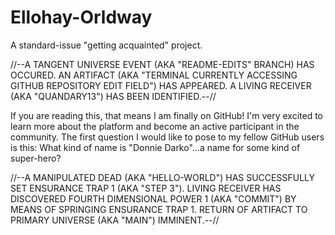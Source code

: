 # Ellohay-Orldway
A standard-issue "getting acquainted" project.

//--A TANGENT UNIVERSE EVENT (AKA "README-EDITS" BRANCH) HAS OCCURED. AN ARTIFACT (AKA "TERMINAL CURRENTLY ACCESSING GITHUB REPOSITORY EDIT FIELD") HAS APPEARED. A LIVING RECEIVER (AKA "QUANDARY13") HAS BEEN IDENTIFIED.--//

If you are reading this, that means I am finally on GitHub! I'm very excited to learn more about the platform and become an active participant in the community. The first question I would like to pose to my fellow GitHub users is this: What kind of name is "Donnie Darko"...a name for some kind of super-hero?

//--A MANIPULATED DEAD (AKA "HELLO-WORLD") HAS SUCCESSFULLY SET ENSURANCE TRAP 1 (AKA "STEP 3"). LIVING RECEIVER HAS DISCOVERED FOURTH DIMENSIONAL POWER 1 (AKA "COMMIT") BY MEANS OF SPRINGING ENSURANCE TRAP 1. RETURN OF ARTIFACT TO PRIMARY UNIVERSE (AKA "MAIN") IMMINENT.--//
